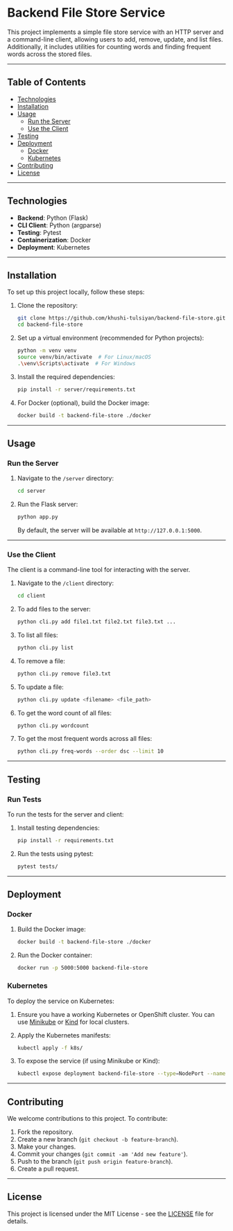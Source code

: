 # Backend File Store Service

This project implements a simple file store service with an HTTP server and a command-line client, allowing users to add, remove, update, and list files. Additionally, it includes utilities for counting words and finding frequent words across the stored files.

---

## Table of Contents

- [Technologies](#technologies)
- [Installation](#installation)
- [Usage](#usage)
  - [Run the Server](#run-the-server)
  - [Use the Client](#use-the-client)
- [Testing](#testing)
- [Deployment](#deployment)
  - [Docker](#docker)
  - [Kubernetes](#kubernetes)
- [Contributing](#contributing)
- [License](#license)

---

## Technologies

- **Backend**: Python (Flask)
- **CLI Client**: Python (argparse)
- **Testing**: Pytest
- **Containerization**: Docker
- **Deployment**: Kubernetes

---

## Installation

To set up this project locally, follow these steps:

1. Clone the repository:
   ```bash
   git clone https://github.com/khushi-tulsiyan/backend-file-store.git
   cd backend-file-store
   ```

2. Set up a virtual environment (recommended for Python projects):
   ```bash
   python -m venv venv
   source venv/bin/activate  # For Linux/macOS
   .\venv\Scripts\activate  # For Windows
   ```

3. Install the required dependencies:
   ```bash
   pip install -r server/requirements.txt
   ```

4. For Docker (optional), build the Docker image:
   ```bash
   docker build -t backend-file-store ./docker
   ```

---

## Usage

### Run the Server

1. Navigate to the `/server` directory:
   ```bash
   cd server
   ```

2. Run the Flask server:
   ```bash
   python app.py
   ```

   By default, the server will be available at `http://127.0.0.1:5000`.

---

### Use the Client

The client is a command-line tool for interacting with the server.

1. Navigate to the `/client` directory:
   ```bash
   cd client
   ```

2. To add files to the server:
   ```bash
   python cli.py add file1.txt file2.txt file3.txt ...
   ```

3. To list all files:
   ```bash
   python cli.py list
   ```

4. To remove a file:
   ```bash
   python cli.py remove file3.txt
   ```

5. To update a file:
   ```bash
   python cli.py update <filename> <file_path>
   ```

6. To get the word count of all files:
   ```bash
   python cli.py wordcount
   ```

7. To get the most frequent words across all files:
   ```bash
   python cli.py freq-words --order dsc --limit 10
   ```

---

## Testing

### Run Tests

To run the tests for the server and client:

1. Install testing dependencies:
   ```bash
   pip install -r requirements.txt
   ```

2. Run the tests using pytest:
   ```bash
   pytest tests/
   ```

---

## Deployment

### Docker

1. Build the Docker image:
   ```bash
   docker build -t backend-file-store ./docker
   ```

2. Run the Docker container:
   ```bash
   docker run -p 5000:5000 backend-file-store
   ```

### Kubernetes

To deploy the service on Kubernetes:

1. Ensure you have a working Kubernetes or OpenShift cluster. You can use [Minikube](https://kubernetes.io/docs/setup/learning-environment/minikube/) or [Kind](https://kind.sigs.k8s.io/) for local clusters.

2. Apply the Kubernetes manifests:
   ```bash
   kubectl apply -f k8s/
   ```

3. To expose the service (if using Minikube or Kind):
   ```bash
   kubectl expose deployment backend-file-store --type=NodePort --name=backend-file-store-service
   ```

---

## Contributing

We welcome contributions to this project. To contribute:

1. Fork the repository.
2. Create a new branch (`git checkout -b feature-branch`).
3. Make your changes.
4. Commit your changes (`git commit -am 'Add new feature'`).
5. Push to the branch (`git push origin feature-branch`).
6. Create a pull request.

---

## License

This project is licensed under the MIT License - see the [LICENSE](LICENSE) file for details.
